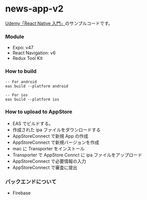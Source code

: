 # news-app-v2

[Udemy「React Native 入門」](e1d5f9f3ba561486f374fb153bc64f4779f94f99)のサンプルコードです。

### Module

- Expo: v47
- React Navigation: v6
- Redux Tool Kit

### How to build

```
-- For android
eas build --platform android

-- For ios
eas build --platform ios
```

### How to upload to AppStore

- EAS でビルドする。
- 作成された ipa ファイルをダウンロードする
- AppStoreConnect で新規 App の作成
- AppStoreConnect で新規バージョンを作成
- mac に Transporter をインストール
- Transporter で AppStore Connct に ipa ファイルをアップロード
- AppStoreConnect で必要情報の入力
- AppStoreConnect で審査に提出

### バックエンドについて

- Firebase
